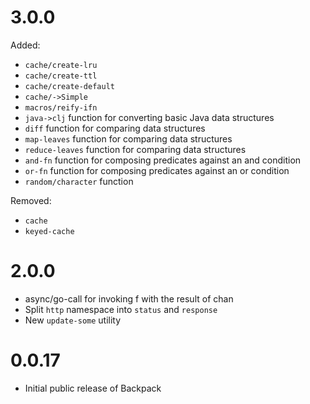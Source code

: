 # 3.0.0

Added:
  * `cache/create-lru`
  * `cache/create-ttl`
  * `cache/create-default`
  * `cache/->Simple`
  * `macros/reify-ifn`
  * `java->clj` function for converting basic Java data structures
  * `diff` function for comparing data structures
  * `map-leaves` function for comparing data structures
  * `reduce-leaves` function for comparing data structures
  * `and-fn` function for composing predicates against an and condition 
  * `or-fn` function for composing predicates against an or condition 
  * `random/character` function
  
Removed:
  * `cache`
  * `keyed-cache`

# 2.0.0 

  * async/go-call for invoking f with the result of chan
  * Split `http` namespace into `status` and `response`
  * New `update-some` utility

# 0.0.17

  * Initial public release of Backpack
